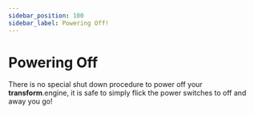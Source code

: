 ```yaml
---
sidebar_position: 100
sidebar_label: Powering Off!
---
```


# Powering Off

There is no special shut down procedure to power off your **transform**.engine, it is safe to simply flick the power switches to off and away you go! 